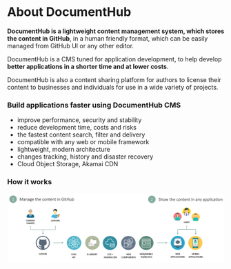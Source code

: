 # About DocumentHub

**DocumentHub is a lightweight content management system, which stores the content in GitHub**, in a human friendly format, which can be easily managed from GitHub UI or any other editor.

DocumentHub is a CMS tuned for application development, to help develop **better applications in a shorter time and at lower costs**.

DocumentHub is also a content sharing platform for authors to license their content to businesses and individuals for use in a wide variety of projects.



### Build applications faster using DocumentHub CMS

- improve performance, security and stability
- reduce development time, costs and risks
- the fastest content search, filter and delivery
- compatible with any web or mobile framework
- lightweight, modern architecture
- changes tracking, history and disaster recovery
- Cloud Object Storage, Akamai CDN



### How it works

![Architecture](_attachments/architecture2.png)
